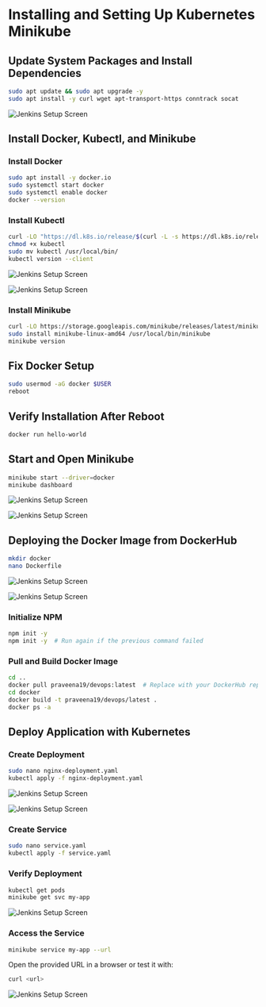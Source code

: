 # Installing and Setting Up Kubernetes Minikube

## Update System Packages and Install Dependencies
```sh
sudo apt update && sudo apt upgrade -y
sudo apt install -y curl wget apt-transport-https conntrack socat
```
![Jenkins Setup Screen](mini1.png)

## Install Docker, Kubectl, and Minikube

### Install Docker
```sh
sudo apt install -y docker.io
sudo systemctl start docker
sudo systemctl enable docker
docker --version
```

### Install Kubectl
```sh
curl -LO "https://dl.k8s.io/release/$(curl -L -s https://dl.k8s.io/release/stable.txt)/bin/linux/amd64/kubectl"
chmod +x kubectl
sudo mv kubectl /usr/local/bin/
kubectl version --client
```
![Jenkins Setup Screen](1.png)

![Jenkins Setup Screen](2.png)


### Install Minikube
```sh
curl -LO https://storage.googleapis.com/minikube/releases/latest/minikube-linux-amd64
sudo install minikube-linux-amd64 /usr/local/bin/minikube
minikube version
```

## Fix Docker Setup
```sh
sudo usermod -aG docker $USER
reboot
```



## Verify Installation After Reboot
```sh
docker run hello-world
```

## Start and Open Minikube
```sh
minikube start --driver=docker
minikube dashboard
```
![Jenkins Setup Screen](3.png)

![Jenkins Setup Screen](4.png)
## Deploying the Docker Image from DockerHub
```sh
mkdir docker
nano Dockerfile
```
![Jenkins Setup Screen](5.png)

![Jenkins Setup Screen](6.png)
### Initialize NPM
```sh
npm init -y
npm init -y  # Run again if the previous command failed
```

### Pull and Build Docker Image
```sh
cd ..
docker pull praveena19/devops:latest  # Replace with your DockerHub repo
cd docker
docker build -t praveena19/devops/latest .
docker ps -a
```

## Deploy Application with Kubernetes

### Create Deployment
```sh
sudo nano nginx-deployment.yaml
kubectl apply -f nginx-deployment.yaml
```
![Jenkins Setup Screen](7.png)

![Jenkins Setup Screen](8.png)
### Create Service
```sh
sudo nano service.yaml
kubectl apply -f service.yaml
```

### Verify Deployment
```sh
kubectl get pods
minikube get svc my-app
```
![Jenkins Setup Screen](last.png)
### Access the Service
```sh
minikube service my-app --url
```
Open the provided URL in a browser or test it with:
```sh
curl <url>
```
![Jenkins Setup Screen](last2.png)